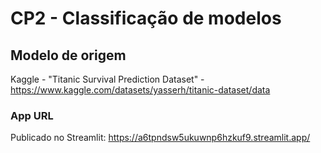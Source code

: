 # CP2 - Classificação de modelos

## Modelo de origem
Kaggle - "Titanic Survival Prediction Dataset" - https://www.kaggle.com/datasets/yasserh/titanic-dataset/data

### App URL
Publicado no Streamlit: https://a6tpndsw5ukuwnp6hzkuf9.streamlit.app/